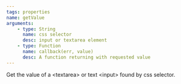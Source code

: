```yaml
---
tags: properties
name: getValue
arguments:
    - type: String
      name: css selector
      desc: input or textarea element
    - type: Function
      name: callback(err, value)
      desc: A function returning with requested value
---
```


Get the value of a &lt;textarea&gt; or text &lt;input&gt; found by css selector.